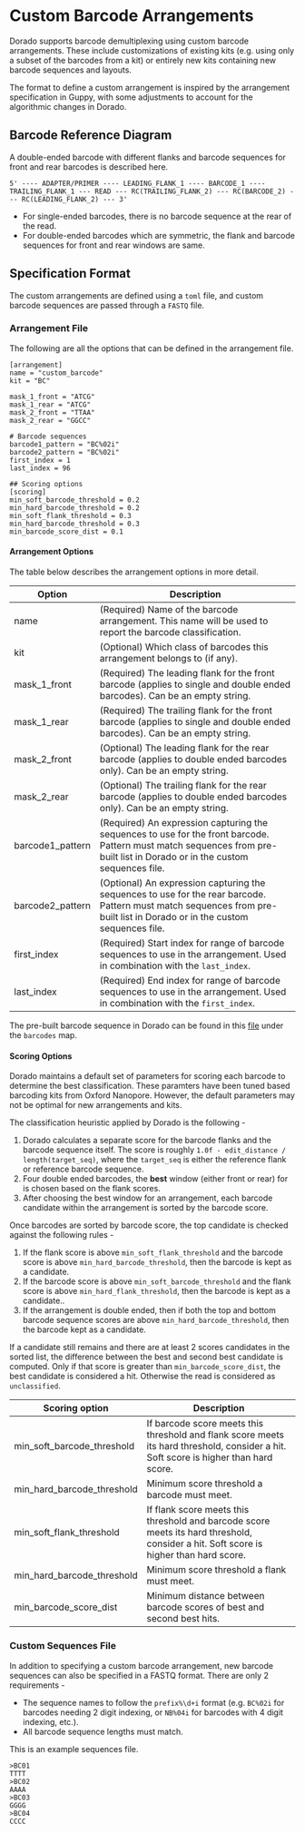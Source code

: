 # Custom Barcode Arrangements

Dorado supports barcode demultiplexing using custom barcode arrangements. These include customizations of existing kits (e.g. using only a subset of the barcodes from a kit) or entirely new kits containing new barcode sequences and layouts.

The format to define a custom arrangement is inspired by the arrangement specification in Guppy, with some adjustments to account for the algorithmic changes in Dorado.

## Barcode Reference Diagram

A double-ended barcode with different flanks and barcode sequences for front and rear barcodes is described here.

```
5' ---- ADAPTER/PRIMER ---- LEADING_FLANK_1 ---- BARCODE_1 ---- TRAILING_FLANK_1 --- READ --- RC(TRAILING_FLANK_2) --- RC(BARCODE_2) --- RC(LEADING_FLANK_2) --- 3'
```

* For single-ended barcodes, there is no barcode sequence at the rear of the read.
* For double-ended barcodes which are symmetric, the flank and barcode sequences for front and rear windows are same.

## Specification Format

The custom arrangements are defined using a `toml` file, and custom barcode sequences are passed through a `FASTQ` file.

### Arrangement File

The following are all the options that can be defined in the arrangement file.

```
[arrangement]
name = "custom_barcode"
kit = "BC"

mask_1_front = "ATCG"
mask_1_rear = "ATCG"
mask_2_front = "TTAA"
mask_2_rear = "GGCC"

# Barcode sequences
barcode1_pattern = "BC%02i"
barcode2_pattern = "BC%02i"
first_index = 1
last_index = 96

## Scoring options
[scoring]
min_soft_barcode_threshold = 0.2
min_hard_barcode_threshold = 0.2
min_soft_flank_threshold = 0.3
min_hard_barcode_threshold = 0.3
min_barcode_score_dist = 0.1
```

#### Arrangement Options

The table below describes the arrangement options in more detail.

| Option | Description |
| -- | -- |
| name | (Required) Name of the barcode arrangement. This name will be used to report the barcode classification. |
| kit | (Optional) Which class of barcodes this arrangement belongs to (if any). |
| mask_1_front | (Required) The leading flank for the front barcode (applies to single and double ended barcodes). Can be an empty string. |
| mask_1_rear | (Required) The trailing flank for the front barcode (applies to single and double ended barcodes). Can be an empty string. |
| mask_2_front | (Optional) The leading flank for the rear barcode (applies to double ended barcodes only). Can be an empty string. |
| mask_2_rear | (Optional) The trailing flank for the rear barcode (applies to double ended barcodes only). Can be an empty string. |
| barcode1_pattern | (Required) An expression capturing the sequences to use for the front barcode. Pattern must match sequences from pre-built list in Dorado or in the custom sequences file. |
| barcode2_pattern | (Optional) An expression capturing the sequences to use for the rear barcode. Pattern must match sequences from pre-built list in Dorado or in the custom sequences file. |
| first_index | (Required) Start index for range of barcode sequences to use in the arrangement. Used in combination with the `last_index`. |
| last_index | (Required) End index for range of barcode sequences to use in the arrangement. Used in combination with the `first_index`. |

The pre-built barcode sequence in Dorado can be found in this [file](../dorado/utils/barcode_kits.cpp) under the `barcodes` map.

#### Scoring Options

Dorado maintains a default set of parameters for scoring each barcode to determine the best classification. These paramters have been tuned based barcoding kits from Oxford Nanopore. However, the default parameters may not be optimal for new arrangements and kits.

The classification heuristic applied by Dorado is the following -
1. Dorado calculates a separate score for the barcode flanks and the barcode sequence itself. The score is roughly `1.0f - edit_distance / length(target_seq)`, where the `target_seq` is either the reference flank or reference barcode sequence.
2. Four double ended barcodes, the __best__ window (either front or rear) for is chosen based on the flank scores.
3. After choosing the best window for an arrangement, each barcode candidate within the arrangement is sorted by the barcode score.

Once barcodes are sorted by barcode score, the top candidate is checked against the following rules -
1. If the flank score is above `min_soft_flank_threshold` and the barcode score is above `min_hard_barcode_threshold`, then the barcode is kept as a candidate.
2. If the barcode score is above `min_soft_barcode_threshold` and the flank score is above `min_hard_flank_threshold`, then the barcode is kept as a candidate..
3. If the arrangement is double ended, then if both the top and bottom barcode sequence scores are above `min_hard_barcode_threshold`, then the barcode kept as a candidate.

If a candidate still remains and there are at least 2 scores candidates in the sorted list, the difference between the best and second best candidate is computed. Only
if that score is greater than `min_barcode_score_dist`, the best candidate is considered a hit. Otherwise the read is considered as `unclassified`.

| Scoring option | Description |
| -- | -- |
| min_soft_barcode_threshold | If barcode score meets this threshold and flank score meets its hard threshold, consider a hit. Soft score is higher than hard score. |
| min_hard_barcode_threshold | Minimum score threshold a barcode must meet. |
| min_soft_flank_threshold | If flank score meets this threshold and barcode score meets its hard threshold, consider a hit. Soft score is higher than hard score. |
| min_hard_barcode_threshold | Minimum score threshold a flank must meet. |
| min_barcode_score_dist | Minimum distance between barcode scores of best and second best hits. |

### Custom Sequences File 

In addition to specifying a custom barcode arrangement, new barcode sequences can also be specified in a FASTQ format. There are only 2 requirements -
* The sequence names to follow the `prefix%\d+i` format (e.g. `BC%02i` for barcodes needing 2 digit indexing, or `NB%04i` for barcodes with 4 digit indexing, etc.).
* All barcode sequence lengths must match.

This is an example sequences file.

```
>BC01
TTTT
>BC02
AAAA
>BC03
GGGG
>BC04
CCCC
```
